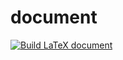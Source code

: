 # document
[![Build LaTeX document](https://github.com/se-tmp/document/actions/workflows/latex_compile.yml/badge.svg)](https://github.com/se-tmp/document/actions/workflows/latex_compile.yml)
